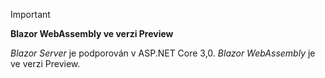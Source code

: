 > [!IMPORTANT]
> **Blazor WebAssembly ve verzi Preview**
>
> *Blazor Server* je podporován v ASP.NET Core 3,0. *Blazor WebAssembly* je ve verzi Preview.
